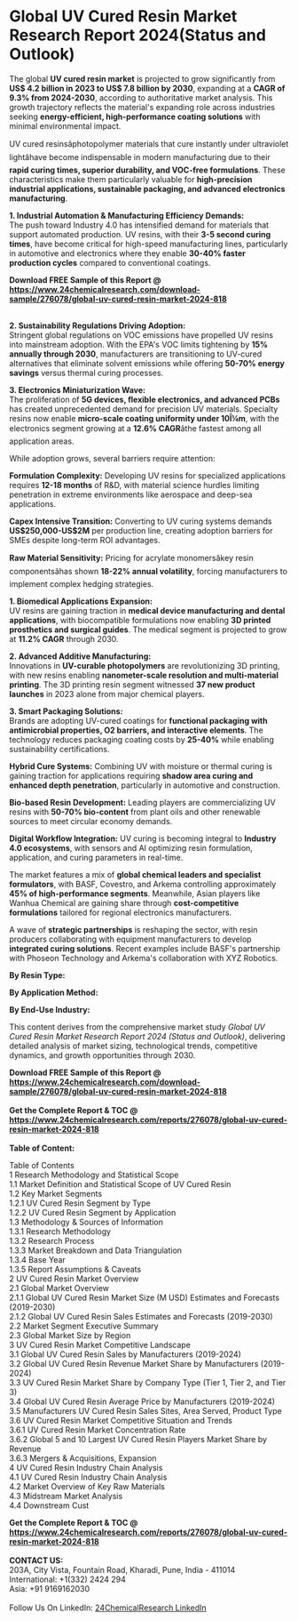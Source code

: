 <h1>Global UV Cured Resin Market Research Report 2024(Status and Outlook)</h1><p>The global <strong>UV cured resin market</strong> is projected to grow significantly from <strong>US$ 4.2 billion in 2023 to US$ 7.8 billion by 2030</strong>, expanding at a <strong>CAGR of 9.3% from 2024-2030</strong>, according to authoritative market analysis. This growth trajectory reflects the material's expanding role across industries seeking <strong>energy-efficient, high-performance coating solutions</strong> with minimal environmental impact.</p><p>UV cured resinsâphotopolymer materials that cure instantly under ultraviolet lightâhave become indispensable in modern manufacturing due to their <strong>rapid curing times, superior durability, and VOC-free formulations</strong>. These characteristics make them particularly valuable for <strong>high-precision industrial applications, sustainable packaging, and advanced electronics manufacturing</strong>.</p><p><strong>1. Industrial Automation &amp; Manufacturing Efficiency Demands:</strong><br>
The push toward Industry 4.0 has intensified demand for materials that support automated production. UV resins, with their <strong>3-5 second curing times</strong>, have become critical for high-speed manufacturing lines, particularly in automotive and electronics where they enable <strong>30-40% faster production cycles</strong> compared to conventional coatings.</p><div><b>Download FREE Sample of this Report @ 
            <a href="https://www.24chemicalresearch.com/download-sample/276078/global-uv-cured-resin-market-2024-818">
            https://www.24chemicalresearch.com/download-sample/276078/global-uv-cured-resin-market-2024-818</a></b></div><br><p><strong>2. Sustainability Regulations Driving Adoption:</strong><br>
Stringent global regulations on VOC emissions have propelled UV resins into mainstream adoption. With the EPA's VOC limits tightening by <strong>15% annually through 2030</strong>, manufacturers are transitioning to UV-cured alternatives that eliminate solvent emissions while offering <strong>50-70% energy savings</strong> versus thermal curing processes.</p><p><strong>3. Electronics Miniaturization Wave:</strong><br>
The proliferation of <strong>5G devices, flexible electronics, and advanced PCBs</strong> has created unprecedented demand for precision UV materials. Specialty resins now enable <strong>micro-scale coating uniformity under 10Î¼m</strong>, with the electronics segment growing at a <strong>12.6% CAGR</strong>âthe fastest among all application areas.</p><p>While adoption grows, several barriers require attention:</p><p><strong>Formulation Complexity:</strong> Developing UV resins for specialized applications requires <strong>12-18 months</strong> of R&amp;D, with material science hurdles limiting penetration in extreme environments like aerospace and deep-sea applications.</p><p><strong>Capex Intensive Transition:</strong> Converting to UV curing systems demands <strong>US$250,000-US$2M</strong> per production line, creating adoption barriers for SMEs despite long-term ROI advantages.</p><p><strong>Raw Material Sensitivity:</strong> Pricing for acrylate monomersâkey resin componentsâhas shown <strong>18-22% annual volatility</strong>, forcing manufacturers to implement complex hedging strategies.</p><p><strong>1. Biomedical Applications Expansion:</strong><br>
UV resins are gaining traction in <strong>medical device manufacturing and dental applications</strong>, with biocompatible formulations now enabling <strong>3D printed prosthetics and surgical guides</strong>. The medical segment is projected to grow at <strong>11.2% CAGR</strong> through 2030.</p><p><strong>2. Advanced Additive Manufacturing:</strong><br>
Innovations in <strong>UV-curable photopolymers</strong> are revolutionizing 3D printing, with new resins enabling <strong>nanometer-scale resolution and multi-material printing</strong>. The 3D printing resin segment witnessed <strong>37 new product launches</strong> in 2023 alone from major chemical players.</p><p><strong>3. Smart Packaging Solutions:</strong><br>
Brands are adopting UV-cured coatings for <strong>functional packaging with antimicrobial properties, O2 barriers, and interactive elements</strong>. The technology reduces packaging coating costs by <strong>25-40%</strong> while enabling sustainability certifications.</p><p><strong>Hybrid Cure Systems:</strong> Combining UV with moisture or thermal curing is gaining traction for applications requiring <strong>shadow area curing and enhanced depth penetration</strong>, particularly in automotive and construction.</p><p><strong>Bio-based Resin Development:</strong> Leading players are commercializing UV resins with <strong>50-70% bio-content</strong> from plant oils and other renewable sources to meet circular economy demands.</p><p><strong>Digital Workflow Integration:</strong> UV curing is becoming integral to <strong>Industry 4.0 ecosystems</strong>, with sensors and AI optimizing resin formulation, application, and curing parameters in real-time.</p><p>The market features a mix of <strong>global chemical leaders and specialist formulators</strong>, with BASF, Covestro, and Arkema controlling approximately <strong>45% of high-performance segments</strong>. Meanwhile, Asian players like Wanhua Chemical are gaining share through <strong>cost-competitive formulations</strong> tailored for regional electronics manufacturers.</p><p>A wave of <strong>strategic partnerships</strong> is reshaping the sector, with resin producers collaborating with equipment manufacturers to develop <strong>integrated curing solutions</strong>. Recent examples include BASF's partnership with Phoseon Technology and Arkema's collaboration with XYZ Robotics.</p><p><strong>By Resin Type:</strong></p><p><strong>By Application Method:</strong></p><p><strong>By End-Use Industry:</strong></p><p>This content derives from the comprehensive market study <em>Global UV Cured Resin Market Research Report 2024 (Status and Outlook)</em>, delivering detailed analysis of market sizing, technological trends, competitive dynamics, and growth opportunities through 2030.</p><div><b>Download FREE Sample of this Report @ 
            <a href="https://www.24chemicalresearch.com/download-sample/276078/global-uv-cured-resin-market-2024-818">
            https://www.24chemicalresearch.com/download-sample/276078/global-uv-cured-resin-market-2024-818</a></b></div><br><div><b>Get the Complete Report & TOC @ 
            <a href="https://www.24chemicalresearch.com/reports/276078/global-uv-cured-resin-market-2024-818">
            https://www.24chemicalresearch.com/reports/276078/global-uv-cured-resin-market-2024-818</a></b></div><br>
            <b>Table of Content:</b><p>Table of Contents<br />
1 Research Methodology and Statistical Scope<br />
1.1 Market Definition and Statistical Scope of UV Cured Resin<br />
1.2 Key Market Segments<br />
1.2.1 UV Cured Resin Segment by Type<br />
1.2.2 UV Cured Resin Segment by Application<br />
1.3 Methodology & Sources of Information<br />
1.3.1 Research Methodology<br />
1.3.2 Research Process<br />
1.3.3 Market Breakdown and Data Triangulation<br />
1.3.4 Base Year<br />
1.3.5 Report Assumptions & Caveats<br />
2 UV Cured Resin Market Overview<br />
2.1 Global Market Overview<br />
2.1.1 Global UV Cured Resin Market Size (M USD) Estimates and Forecasts (2019-2030)<br />
2.1.2 Global UV Cured Resin Sales Estimates and Forecasts (2019-2030)<br />
2.2 Market Segment Executive Summary<br />
2.3 Global Market Size by Region<br />
3 UV Cured Resin Market Competitive Landscape<br />
3.1 Global UV Cured Resin Sales by Manufacturers (2019-2024)<br />
3.2 Global UV Cured Resin Revenue Market Share by Manufacturers (2019-2024)<br />
3.3 UV Cured Resin Market Share by Company Type (Tier 1, Tier 2, and Tier 3)<br />
3.4 Global UV Cured Resin Average Price by Manufacturers (2019-2024)<br />
3.5 Manufacturers UV Cured Resin Sales Sites, Area Served, Product Type<br />
3.6 UV Cured Resin Market Competitive Situation and Trends<br />
3.6.1 UV Cured Resin Market Concentration Rate<br />
3.6.2 Global 5 and 10 Largest UV Cured Resin Players Market Share by Revenue<br />
3.6.3 Mergers & Acquisitions, Expansion<br />
4 UV Cured Resin Industry Chain Analysis<br />
4.1 UV Cured Resin Industry Chain Analysis<br />
4.2 Market Overview of Key Raw Materials<br />
4.3 Midstream Market Analysis<br />
4.4 Downstream Cust</p><div><b>Get the Complete Report & TOC @ 
            <a href="https://www.24chemicalresearch.com/reports/276078/global-uv-cured-resin-market-2024-818">
            https://www.24chemicalresearch.com/reports/276078/global-uv-cured-resin-market-2024-818</a></b></div><br><b>CONTACT US:</b><br>
            203A, City Vista, Fountain Road, Kharadi, Pune, India - 411014<br>
            International: +1(332) 2424 294<br>
            Asia: +91 9169162030 <br><br>
            Follow Us On LinkedIn: <a href="https://www.linkedin.com/company/24chemicalresearch/">24ChemicalResearch LinkedIn</a>